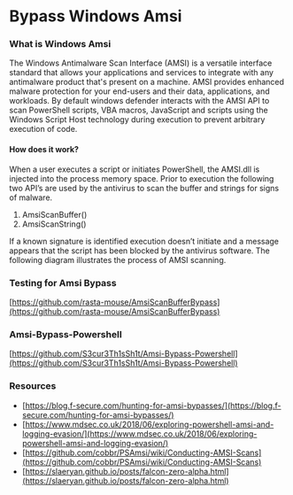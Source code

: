# Bypass Windows Amsi

### What is Windows Amsi

The Windows Antimalware Scan Interface (AMSI) is a versatile interface standard that allows your applications and services to integrate with any antimalware product that's present on a machine. AMSI provides enhanced malware protection for your end-users and their data, applications, and workloads. By default windows defender interacts with the AMSI API to scan PowerShell scripts, VBA macros, JavaScript and scripts using the Windows Script Host technology during execution to prevent arbitrary execution of code.

#### How does it work?

When a user executes a script or initiates PowerShell, the AMSI.dll is injected into the process memory space. Prior to execution the following two API’s are used by the antivirus to scan the buffer and strings for signs of malware.

1. AmsiScanBuffer()
2. AmsiScanString()

If a known signature is identified execution doesn’t initiate and a message appears that the script has been blocked by the antivirus software. The following diagram illustrates the process of AMSI scanning.

### Testing for Amsi Bypass

[https://github.com/rasta-mouse/AmsiScanBufferBypass](https://github.com/rasta-mouse/AmsiScanBufferBypass)

### Amsi-Bypass-Powershell

[https://github.com/S3cur3Th1sSh1t/Amsi-Bypass-Powershell](https://github.com/S3cur3Th1sSh1t/Amsi-Bypass-Powershell)

### Resources

* [https://blog.f-secure.com/hunting-for-amsi-bypasses/](https://blog.f-secure.com/hunting-for-amsi-bypasses/)
* [https://www.mdsec.co.uk/2018/06/exploring-powershell-amsi-and-logging-evasion/](https://www.mdsec.co.uk/2018/06/exploring-powershell-amsi-and-logging-evasion/)
* [https://github.com/cobbr/PSAmsi/wiki/Conducting-AMSI-Scans](https://github.com/cobbr/PSAmsi/wiki/Conducting-AMSI-Scans)
* [https://slaeryan.github.io/posts/falcon-zero-alpha.html](https://slaeryan.github.io/posts/falcon-zero-alpha.html)
